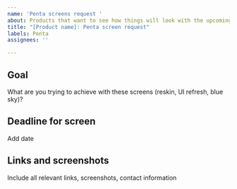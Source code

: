```yaml
---
name: 'Penta screens request '
about: Products that want to see how things will look with the upcoming Penta designs.
title: "[Product name]: Penta screen request"
labels: Penta
assignees: ''

---
```


## Goal
What are you trying to achieve with these screens (reskin, UI refresh, blue sky)?

## Deadline for screen
Add date

## Links and screenshots
Include all relevant links, screenshots, contact information
